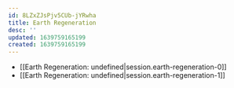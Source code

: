 ```yaml
---
id: 8LZxZJsPjv5CUb-jYRwha
title: Earth Regeneration
desc: ''
updated: 1639759165199
created: 1639759165199
---
```


- [[Earth Regeneration: undefined|session.earth-regeneration-0]]
- [[Earth Regeneration: undefined|session.earth-regeneration-1]]
